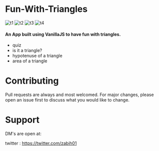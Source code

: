 # Fun-With-Triangles

![t1](https://user-images.githubusercontent.com/53895282/188870363-9a13ffd3-f389-4bc4-902a-63811772f1ff.png)
![t2](https://user-images.githubusercontent.com/53895282/188870370-f8e057dd-8f3b-4ebb-b7d5-591cf0c271ca.png)
![t3](https://user-images.githubusercontent.com/53895282/188870374-91d708b6-4b4a-4536-ad51-3e6f70b092c5.png)
![t4](https://user-images.githubusercontent.com/53895282/188870377-68c3dab2-3d7b-4b0c-9e7c-e276797645e3.png)


#### An App built using VanillaJS to have fun with triangles.

- quiz
- is it a triangle?
- hypotenuse of a triangle
- area of a triangle


# Contributing
Pull requests are always and most welcomed. For major changes, please open an issue first to discuss what you would like to change.

# Support
DM's are open at:

twitter : https://twitter.com/zabih01
